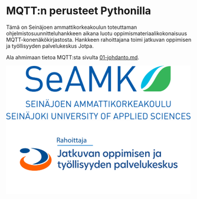 # MQTT:n perusteet Pythonilla

Tämä on Seinäjoen ammattikorkeakoulun toteuttaman ohjelmistosuunnitteluhankkeen aikana luotu oppimismateriaalikokonaisuus MQTT-konenäkökirjastosta. Hankkeen rahoittajana toimi jatkuvan oppimisen ja työllisyyden palvelukeskus Jotpa.

Ala ahmimaan tietoa MQTT:sta sivulta [01-johdanto.md](01-johdanto.md).

<img src="kuvituskuvat/seamk_logo.svg" alt="Seamk" width="500"/>
<img src="kuvituskuvat/Rahoittaja_Jotpa_fi.png" alt="Jotpa" width="500"/>
